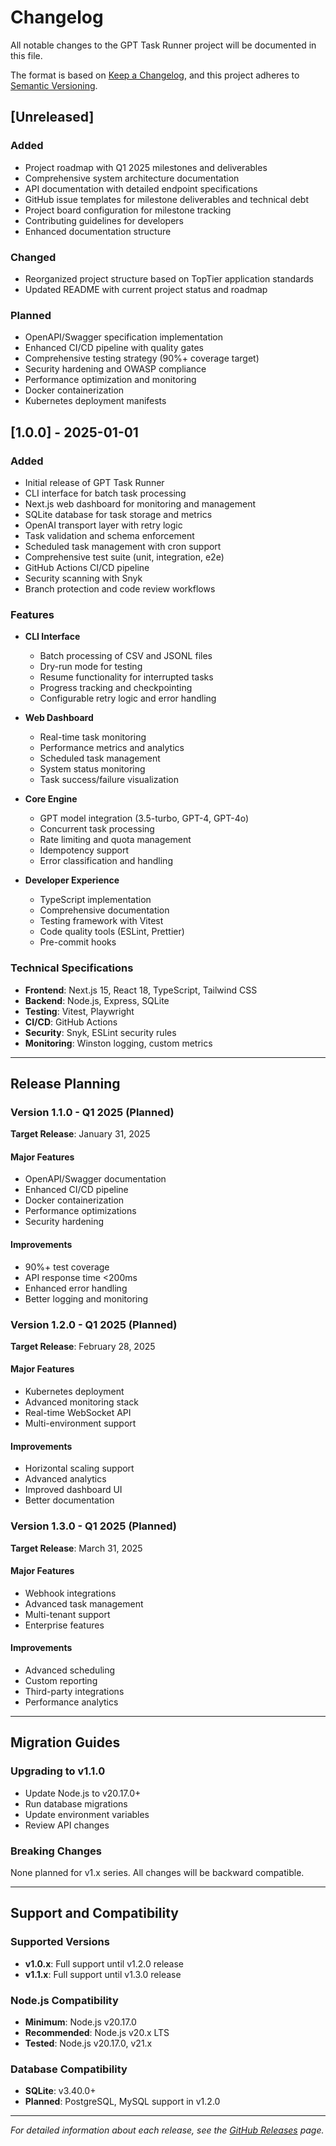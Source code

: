 # Changelog

All notable changes to the GPT Task Runner project will be documented in this file.

The format is based on [Keep a Changelog](https://keepachangelog.com/en/1.0.0/),
and this project adheres to [Semantic Versioning](https://semver.org/spec/v2.0.0.html).

## [Unreleased]

### Added

- Project roadmap with Q1 2025 milestones and deliverables
- Comprehensive system architecture documentation
- API documentation with detailed endpoint specifications
- GitHub issue templates for milestone deliverables and technical debt
- Project board configuration for milestone tracking
- Contributing guidelines for developers
- Enhanced documentation structure

### Changed

- Reorganized project structure based on TopTier application standards
- Updated README with current project status and roadmap

### Planned

- OpenAPI/Swagger specification implementation
- Enhanced CI/CD pipeline with quality gates
- Comprehensive testing strategy (90%+ coverage target)
- Security hardening and OWASP compliance
- Performance optimization and monitoring
- Docker containerization
- Kubernetes deployment manifests

## [1.0.0] - 2025-01-01

### Added

- Initial release of GPT Task Runner
- CLI interface for batch task processing
- Next.js web dashboard for monitoring and management
- SQLite database for task storage and metrics
- OpenAI transport layer with retry logic
- Task validation and schema enforcement
- Scheduled task management with cron support
- Comprehensive test suite (unit, integration, e2e)
- GitHub Actions CI/CD pipeline
- Security scanning with Snyk
- Branch protection and code review workflows

### Features

- **CLI Interface**
  - Batch processing of CSV and JSONL files
  - Dry-run mode for testing
  - Resume functionality for interrupted tasks
  - Progress tracking and checkpointing
  - Configurable retry logic and error handling

- **Web Dashboard**
  - Real-time task monitoring
  - Performance metrics and analytics
  - Scheduled task management
  - System status monitoring
  - Task success/failure visualization

- **Core Engine**
  - GPT model integration (3.5-turbo, GPT-4, GPT-4o)
  - Concurrent task processing
  - Rate limiting and quota management
  - Idempotency support
  - Error classification and handling

- **Developer Experience**
  - TypeScript implementation
  - Comprehensive documentation
  - Testing framework with Vitest
  - Code quality tools (ESLint, Prettier)
  - Pre-commit hooks

### Technical Specifications

- **Frontend**: Next.js 15, React 18, TypeScript, Tailwind CSS
- **Backend**: Node.js, Express, SQLite
- **Testing**: Vitest, Playwright
- **CI/CD**: GitHub Actions
- **Security**: Snyk, ESLint security rules
- **Monitoring**: Winston logging, custom metrics

---

## Release Planning

### Version 1.1.0 - Q1 2025 (Planned)

**Target Release**: January 31, 2025

#### Major Features

- OpenAPI/Swagger documentation
- Enhanced CI/CD pipeline
- Docker containerization
- Performance optimizations
- Security hardening

#### Improvements

- 90%+ test coverage
- API response time <200ms
- Enhanced error handling
- Better logging and monitoring

### Version 1.2.0 - Q1 2025 (Planned)

**Target Release**: February 28, 2025

#### Major Features

- Kubernetes deployment
- Advanced monitoring stack
- Real-time WebSocket API
- Multi-environment support

#### Improvements

- Horizontal scaling support
- Advanced analytics
- Improved dashboard UI
- Better documentation

### Version 1.3.0 - Q1 2025 (Planned)

**Target Release**: March 31, 2025

#### Major Features

- Webhook integrations
- Advanced task management
- Multi-tenant support
- Enterprise features

#### Improvements

- Advanced scheduling
- Custom reporting
- Third-party integrations
- Performance analytics

---

## Migration Guides

### Upgrading to v1.1.0

- Update Node.js to v20.17.0+
- Run database migrations
- Update environment variables
- Review API changes

### Breaking Changes

None planned for v1.x series. All changes will be backward compatible.

---

## Support and Compatibility

### Supported Versions

- **v1.0.x**: Full support until v1.2.0 release
- **v1.1.x**: Full support until v1.3.0 release

### Node.js Compatibility

- **Minimum**: Node.js v20.17.0
- **Recommended**: Node.js v20.x LTS
- **Tested**: Node.js v20.17.0, v21.x

### Database Compatibility

- **SQLite**: v3.40.0+
- **Planned**: PostgreSQL, MySQL support in v1.2.0

---

_For detailed information about each release, see the [GitHub Releases](https://github.com/liijamiilmfs/gpt-task-runner/releases) page._
